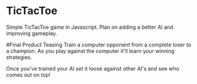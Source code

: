 # TicTacToe
Simple TicTacToe game in Javascript. Plan on adding a better AI and improving gameplay. 


#Final Product Teasing
Train a computer opponent  from a complete loser to a champion. As you play against the computer it'll learn your winning strategies.

Once you've trained your AI set it loose against other AI's and see who comes out on top!
